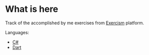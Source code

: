 # What is here

Track of the accomplished by me exercises from [Exercism](https://exercism.io) platform.

Languages:
- [C#](csharp/index.md)
- [Dart](dart/index.md)

